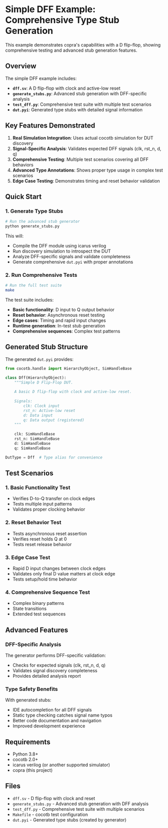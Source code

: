 # Simple DFF Example: Comprehensive Type Stub Generation

This example demonstrates copra's capabilities with a D flip-flop, showing comprehensive testing and advanced stub generation features.

## Overview

The simple DFF example includes:
- **`dff.sv`**: A D flip-flop with clock and active-low reset
- **`generate_stubs.py`**: Advanced stub generation with DFF-specific analysis
- **`test_dff.py`**: Comprehensive test suite with multiple test scenarios
- **`dut.pyi`**: Generated type stubs with detailed signal information

## Key Features Demonstrated

1. **Real Simulation Integration**: Uses actual cocotb simulation for DUT discovery
2. **Signal-Specific Analysis**: Validates expected DFF signals (clk, rst_n, d, q)
3. **Comprehensive Testing**: Multiple test scenarios covering all DFF behaviors
4. **Advanced Type Annotations**: Shows proper type usage in complex test scenarios
5. **Edge Case Testing**: Demonstrates timing and reset behavior validation

## Quick Start

### 1. Generate Type Stubs

```bash
# Run the advanced stub generator
python generate_stubs.py
```

This will:
- Compile the DFF module using icarus verilog
- Run discovery simulation to introspect the DUT
- Analyze DFF-specific signals and validate completeness
- Generate comprehensive `dut.pyi` with proper annotations

### 2. Run Comprehensive Tests

```bash
# Run the full test suite
make
```

The test suite includes:
- **Basic functionality**: D input to Q output behavior
- **Reset behavior**: Asynchronous reset testing
- **Edge cases**: Timing and rapid input changes
- **Runtime generation**: In-test stub generation
- **Comprehensive sequences**: Complex test patterns

## Generated Stub Structure

The generated `dut.pyi` provides:

```python
from cocotb.handle import HierarchyObject, SimHandleBase

class Dff(HierarchyObject):
    """Simple D Flip-Flop DUT.
    
    A basic D flip-flop with clock and active-low reset.
    
    Signals:
        clk: Clock input
        rst_n: Active-low reset
        d: Data input
        q: Data output (registered)
    """
    
    clk: SimHandleBase
    rst_n: SimHandleBase
    d: SimHandleBase
    q: SimHandleBase

DutType = Dff  # Type alias for convenience
```

## Test Scenarios

### 1. Basic Functionality Test
- Verifies D-to-Q transfer on clock edges
- Tests multiple input patterns
- Validates proper clocking behavior

### 2. Reset Behavior Test
- Tests asynchronous reset assertion
- Verifies reset holds Q at 0
- Tests reset release behavior

### 3. Edge Case Test
- Rapid D input changes between clock edges
- Validates only final D value matters at clock edge
- Tests setup/hold time behavior

### 4. Comprehensive Sequence Test
- Complex binary patterns
- State transitions
- Extended test sequences

## Advanced Features

### DFF-Specific Analysis
The generator performs DFF-specific validation:
- Checks for expected signals (clk, rst_n, d, q)
- Validates signal discovery completeness
- Provides detailed analysis report

### Type Safety Benefits
With generated stubs:
- IDE autocompletion for all DFF signals
- Static type checking catches signal name typos
- Better code documentation and navigation
- Improved development experience

## Requirements

- Python 3.8+
- cocotb 2.0+
- icarus verilog (or another supported simulator)
- copra (this project)

## Files

- `dff.sv` - D flip-flop with clock and reset
- `generate_stubs.py` - Advanced stub generation with DFF analysis
- `test_dff.py` - Comprehensive test suite with multiple scenarios
- `Makefile` - cocotb test configuration
- `dut.pyi` - Generated type stubs (created by generator) 